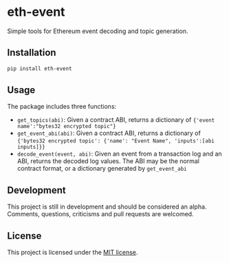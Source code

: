 # eth-event

Simple tools for Ethereum event decoding and topic generation.

## Installation

```bash
pip install eth-event
```

## Usage

The package includes three functions:

* `get_topics(abi)`: Given a contract ABI, returns a dictionary of `{'event name':"bytes32 encrypted topic"}`
* `get_event_abi(abi)`: Given a contract ABI, returns a dictionary of `{'bytes32 encrypted topic': {'name': "Event Name", 'inputs':[abi inputs]}}`
* `decode_event(event, abi)`: Given an event from a transaction log and an ABI, returns the decoded log values. The ABI may be the normal contract format, or a dictionary generated by `get_event_abi`

## Development

This project is still in development and should be considered an alpha. Comments, questions, criticisms and pull requests are welcomed.

## License

This project is licensed under the [MIT license](LICENSE).